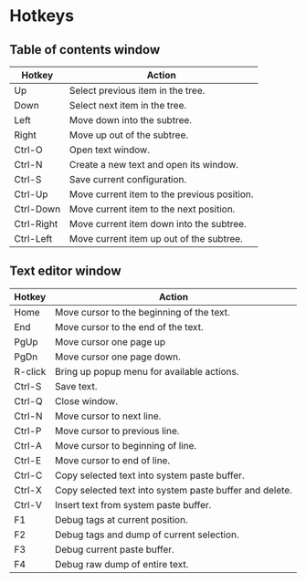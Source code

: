 # Hotkeys

## Table of contents window

| Hotkey    | Action                                  |
| --------- | --------------------------------------- |
| Up        | Select previous item in the tree.   |
| Down      | Select next item in the tree.       |
| Left      | Move down into the subtree.             |
| Right     | Move up out of the subtree.             |
| Ctrl-O    | Open text window. |
| Ctrl-N    | Create a new text and open its window. |
| Ctrl-S    | Save current configuration.  |
| Ctrl-Up    | Move current item to the previous position. |
| Ctrl-Down  | Move current item to the next position. |
| Ctrl-Right | Move current item down into the subtree. |
| Ctrl-Left  | Move current item up out of the subtree. |



## Text editor window

| Hotkey  | Action                                    |
| ------- | ---------------------------------------------------- |
| Home    | Move cursor to the beginning of the text. |
| End     | Move cursor to the end of the text.       |
| PgUp    | Move cursor one page up                   |
| PgDn    | Move cursor one page down.                |
| R-click | Bring up popup menu for available actions. |
| Ctrl-S  | Save text.                                |
| Ctrl-Q  | Close window.                             |
| Ctrl-N  | Move cursor to next line.                 |
| Ctrl-P  | Move cursor to previous line.             |
| Ctrl-A  | Move cursor to beginning of line.         |
| Ctrl-E  | Move cursor to end of line.               |
| Ctrl-C  | Copy selected text into system paste buffer. |
| Ctrl-X  | Copy selected text into system paste buffer and delete. |
| Ctrl-V  | Insert text from system paste buffer.     |
| F1      | Debug tags at current position.           |
| F2      | Debug tags and dump of current selection.   |
| F3      | Debug current paste buffer.               |
| F4      | Debug raw dump of entire text.            |
